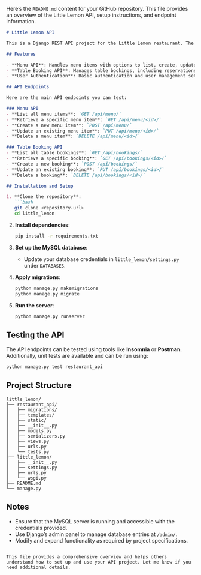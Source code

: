 Here’s the `README.md` content for your GitHub repository. This file provides an overview of the Little Lemon API, setup instructions, and endpoint information.

```markdown
# Little Lemon API

This is a Django REST API project for the Little Lemon restaurant. The API manages menu items and table bookings, allowing for CRUD operations. This project uses Django, Django REST Framework, and connects to a MySQL database.

## Features

- **Menu API**: Handles menu items with options to list, create, update, and delete.
- **Table Booking API**: Manages table bookings, including reservations with CRUD operations.
- **User Authentication**: Basic authentication and user management setup.

## API Endpoints

Here are the main API endpoints you can test:

### Menu API
- **List all menu items**: `GET /api/menu/`
- **Retrieve a specific menu item**: `GET /api/menu/<id>/`
- **Create a new menu item**: `POST /api/menu/`
- **Update an existing menu item**: `PUT /api/menu/<id>/`
- **Delete a menu item**: `DELETE /api/menu/<id>/`

### Table Booking API
- **List all table bookings**: `GET /api/bookings/`
- **Retrieve a specific booking**: `GET /api/bookings/<id>/`
- **Create a new booking**: `POST /api/bookings/`
- **Update an existing booking**: `PUT /api/bookings/<id>/`
- **Delete a booking**: `DELETE /api/bookings/<id>/`

## Installation and Setup

1. **Clone the repository**:
   ```bash
   git clone <repository-url>
   cd little_lemon
   ```

2. **Install dependencies**:
   ```bash
   pip install -r requirements.txt
   ```

3. **Set up the MySQL database**:
   - Update your database credentials in `little_lemon/settings.py` under `DATABASES`.

4. **Apply migrations**:
   ```bash
   python manage.py makemigrations
   python manage.py migrate
   ```

5. **Run the server**:
   ```bash
   python manage.py runserver
   ```

## Testing the API

The API endpoints can be tested using tools like **Insomnia** or **Postman**. Additionally, unit tests are available and can be run using:
```bash
python manage.py test restaurant_api
```

## Project Structure

```
little_lemon/
├── restaurant_api/
│   ├── migrations/
│   ├── templates/
│   ├── static/
│   ├── __init__.py
│   ├── models.py
│   ├── serializers.py
│   ├── views.py
│   ├── urls.py
│   └── tests.py
├── little_lemon/
│   ├── __init__.py
│   ├── settings.py
│   ├── urls.py
│   └── wsgi.py
├── README.md
└── manage.py
```

## Notes

- Ensure that the MySQL server is running and accessible with the credentials provided.
- Use Django’s admin panel to manage database entries at `/admin/`.
- Modify and expand functionality as required by project specifications.
```

This file provides a comprehensive overview and helps others understand how to set up and use your API project. Let me know if you need additional details.
